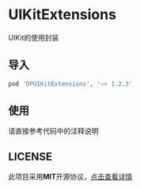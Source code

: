 # UIKitExtensions

UIKit的使用封装



## 导入

```ruby
pod 'DPUIKitExtensions', '~> 1.2.3'
```



## 使用

请直接参考代码中的注释说明



## LICENSE

此项目采用**MIT**开源协议，[点击查看详情](LICENSE)

